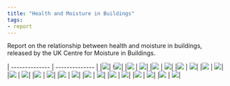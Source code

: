 ```yaml
---
title: "Health and Moisture in Buildings"
tags: 
- report
---
```


Report on the relationship between health and moisture in buildings, released by the UK Centre for Moisture in Buildings. 

| -------------- | -------------- |
|<img src="/images/health/health-and-moisture/health-and-moisture-01.png"/>| !<img src="/images/health/health-and-moisture/health-and-moisture-02.png"/>|
|![](/images/health/health-and-moisture/health-and-moisture-03.png) | ![](/images/health/health-and-moisture/health-and-moisture-04.png)|
|![](/images/health/health-and-moisture/health-and-moisture-05.png) | ![](/images/health/health-and-moisture/health-and-moisture-06.png)|
|![](/images/health/health-and-moisture/health-and-moisture-07.png) | ![](/images/health/health-and-moisture/health-and-moisture-08.png)|
|![](/images/health/health-and-moisture/health-and-moisture-09.png) | ![](/images/health/health-and-moisture/health-and-moisture-10.png)|
|![](/images/health/health-and-moisture/health-and-moisture-11.png) | ![](/images/health/health-and-moisture/health-and-moisture-12.png)|
|![](/images/health/health-and-moisture/health-and-moisture-13.png) | ![](/images/health/health-and-moisture/health-and-moisture-14.png)|
|![](/images/health/health-and-moisture/health-and-moisture-15.png) | ![](/images/health/health-and-moisture/health-and-moisture-16.png)|
|![](/images/health/health-and-moisture/health-and-moisture-17.png) | ![](/images/health/health-and-moisture/health-and-moisture-18.png)|
|![](/images/health/health-and-moisture/health-and-moisture-19.png) | ![](/images/health/health-and-moisture/health-and-moisture-20.png)|
|![](/images/health/health-and-moisture/health-and-moisture-21.png) | ![](/images/health/health-and-moisture/health-and-moisture-22.png)|
|![](/images/health/health-and-moisture/health-and-moisture-23.png) | ![](/images/health/health-and-moisture/health-and-moisture-24.png)|
